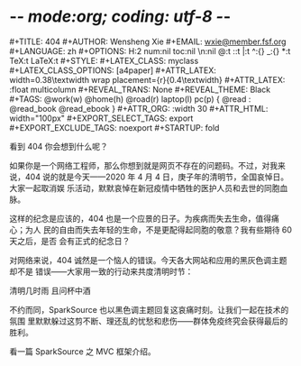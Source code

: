 # -*- mode:org; coding: utf-8 -*-

#+TITLE:     404
#+AUTHOR:    Wensheng Xie
#+EMAIL:     wxie@member.fsf.org
#+LANGUAGE:  zh
#+OPTIONS: H:2 num:nil toc:nil \n:nil @:t ::t |:t ^:{} _:{} *:t TeX:t LaTeX:t
#+STYLE: <link rel="stylesheet" type="text/css" href="org.css" />
#+LATEX_CLASS: myclass
#+LATEX_CLASS_OPTIONS: [a4paper]
#+ATTR_LATEX: width=0.38\textwidth wrap placement={r}{0.4\textwidth}
#+ATTR_LATEX: :float multicolumn
#+REVEAL_TRANS: None
#+REVEAL_THEME: Black
#+TAGS: @work(w) @home(h) @road(r) laptop(l) pc(p) { @read : @read_book @read_ebook }
#+ATTR_ORG: :width 30
#+ATTR_HTML: width="100px"
#+EXPORT_SELECT_TAGS: export
#+EXPORT_EXCLUDE_TAGS: noexport
#+STARTUP: fold

看到 404 你会想到什么呢？

如果你是一个网络工程师，那么你想到就是网页不存在的问题码。不过，对我来说，404
说的就是今天——2020 年 4 月 4 日，庚子年的清明节，全国哀悼日。大家一起取消娱
乐活动，默默哀悼在新冠疫情中牺牲的医护人员和去世的同胞血脉。

这样的纪念是应该的，404 也是一个应景的日子。为疾病而失去生命，值得痛心；为人
民的自由而失去年轻的生命，不是更配得起同胞的敬意？我有些期待 60 天之后，是否
会有正式的纪念日？

对网络来说，404 诚然是一个恼人的错误。今天各大网站和应用的黑灰色调主题却不是
错误——大家用一致的行动来共度清明时节：

清明几时雨
且问杯中酒

不约而同，SparkSource 也以黑色调主题回复这哀痛时刻。让我们一起在技术的氛围
里默默躲过这剪不断、理还乱的忧愁和悲伤——群体免疫终究会获得最后的胜利。

看一篇 SparkSource 之 MVC 框架介绍。
